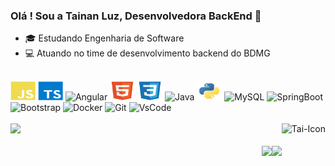 ### Olá ! Sou a Tainan Luz, Desenvolvedora BackEnd 👋

- 🎓 Estudando Engenharia de Software
- 💻 Atuando no time de desenvolvimento backend do BDMG

<br>
<div >
  <img  alt="Js" height="30" width="40" src="https://raw.githubusercontent.com/devicons/devicon/master/icons/javascript/javascript-plain.svg">
  <img  alt="Ts" height="30" width="40" src="https://raw.githubusercontent.com/devicons/devicon/master/icons/typescript/typescript-plain.svg">
  <img alt="Angular" height="30" width="40" src="https://cdn.jsdelivr.net/gh/devicons/devicon/icons/angularjs/angularjs-original.svg">
  <img alt="HTML5" height="30" width="40" src="https://raw.githubusercontent.com/devicons/devicon/master/icons/html5/html5-original.svg">
  <img  alt="CSS3" height="30" width="40" src="https://raw.githubusercontent.com/devicons/devicon/master/icons/css3/css3-original.svg">
  <img  alt="Java" height="30" width="40" src="https://cdn.jsdelivr.net/gh/devicons/devicon/icons/java/java-plain.svg">
  <img  alt="Python" height="30" width="40" src="https://raw.githubusercontent.com/devicons/devicon/master/icons/python/python-original.svg">
  
  <img  alt="MySQL" height="30" width="40" src="https://cdn.jsdelivr.net/gh/devicons/devicon/icons/mysql/mysql-plain.svg">
  <img  alt="SpringBoot" height="30" width="40" src="https://cdn.jsdelivr.net/gh/devicons/devicon/icons/spring/spring-original.svg">
  <img  alt="Bootstrap" height="30" width="40" src="https://cdn.jsdelivr.net/gh/devicons/devicon/icons/bootstrap/bootstrap-original.svg">
  <img  alt="Docker" height="30" width="40" src="https://cdn.jsdelivr.net/gh/devicons/devicon/icons/docker/docker-plain.svg">
  <img  alt="Git" height="30" width="40" src="https://cdn.jsdelivr.net/gh/devicons/devicon/icons/git/git-original.svg">
  <img  alt="VsCode" height="30" width="40" src="https://cdn.jsdelivr.net/gh/devicons/devicon/icons/vscode/vscode-original.svg">
</div> 
<br>
<div >
    <a href="https://github.com/tainanluz"> <img height="180" src="https://github-readme-stats.vercel.app/api/top-langs/?username=tainanluz&layout=compact&langs_count=7&theme=dracula"/>
    <img align="right"alt="Tai-Icon" height="400"  src="https://cdn.discordapp.com/attachments/892048100582109274/951642932182663221/conifer-190.png">
    <br>
    <br>
    <a href="https://instagram.com/tainanluz" target="_blank"><img align="right" height="40" src="https://cdn.discordapp.com/attachments/892048100582109274/951642933621317662/instagram.png" target="_blank"></a> 
    <a href="https://www.linkedin.com/in/tainan-luz" target="_blank"><img align="right" height="40" src="https://cdn.discordapp.com/attachments/892048100582109274/951642934023954462/linkedin.png" target="_blank"></a> 
</div>


  


